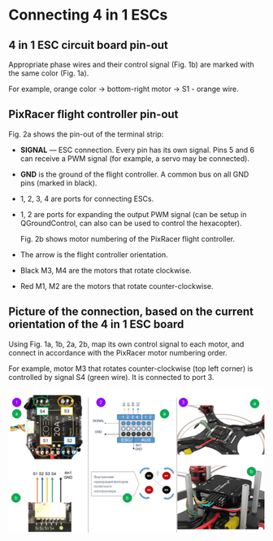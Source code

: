 # Connecting 4 in 1 ESCs

## 4 in 1 ESC circuit board pin-out

Appropriate phase wires and their control signal (Fig. 1b) are marked with the same color (Fig. 1a).

For example, orange color -> bottom-right motor -> S1 - orange wire.

## PixRacer flight controller pin-out

Fig. 2a shows the pin-out of the terminal strip:

* **SIGNAL** — ESC connection. Every pin has its own signal. Pins 5 and 6 can receive a PWM signal (for example, a servo may be connected).
* **GND** is the ground of the flight controller. A common bus on all GND pins (marked in black).
* 1, 2, 3, 4 are ports for connecting ESCs.
* 1, 2 are ports for expanding the output PWM signal (can be setup in QGroundControl, can also can be used to control the hexacopter).

    Fig. 2b shows motor numbering of the PixRacer flight controller.

* The arrow is the flight controller orientation.
* Black M3, M4 are the motors that rotate clockwise.
* Red M1, M2 are the motors that rotate counter-clockwise.

## Picture of the connection, based on the current orientation of the 4 in 1 ESC board

Using Fig. 1a, 1b, 2a, 2b, map its own control signal to each motor, and connect in accordance with the PixRacer motor numbering order.

For example, motor M3 that rotates counter-clockwise (top left corner) is controlled by signal S4 (green wire). It is connected to port 3.

![Connecting 4 in 1 ESCs](../assets/cl3_connectionESC4in1.jpg)